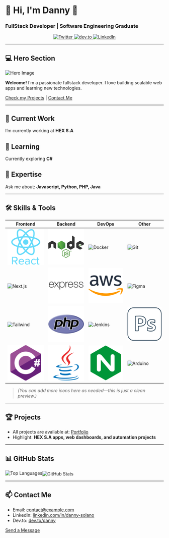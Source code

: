 # 🌟 Hi, I'm Danny 👋
### FullStack Developer | Software Engineering Graduate  

<p align="center">
  <a href="https://twitter.com/" target="_blank">
    <img src="https://img.shields.io/twitter/follow/?logo=twitter&style=for-the-badge" alt="Twitter" />
  </a>
  <a href="https://dev.to/danny" target="_blank">
    <img src="https://raw.githubusercontent.com/rahuldkjain/github-profile-readme-generator/master/src/images/icons/Social/devto.svg" alt="dev.to" width="40" height="40"/>
  </a>
  <a href="https://linkedin.com/in/danny-solano/" target="_blank">
    <img src="https://raw.githubusercontent.com/rahuldkjain/github-profile-readme-generator/master/src/images/icons/Social/linked-in-alt.svg" alt="LinkedIn" width="40" height="40"/>
  </a>
</p>

---

## 💻 Hero Section
![Hero Image](https://via.placeholder.com/800x300?text=Welcome+to+Danny's+Portfolio)

**Welcome!** I’m a passionate fullstack developer. I love building scalable web apps and learning new technologies.  

[Check my Projects](https://danny-dev-steel.vercel.app/) | [Contact Me](#contact)

---

## 🔭 Current Work
I’m currently working at **HEX S.A**

## 🌱 Learning
Currently exploring **C#**

## 💬 Expertise
Ask me about: **Javascript, Python, PHP, Java**

---

## 🛠 Skills & Tools

| Frontend | Backend | DevOps | Other |
|----------|---------|--------|-------|
| ![React](https://raw.githubusercontent.com/devicons/devicon/master/icons/react/react-original-wordmark.svg) | ![Node.js](https://raw.githubusercontent.com/devicons/devicon/master/icons/nodejs/nodejs-original-wordmark.svg) | ![Docker](https://www.vectorlogo.zone/logos/docker/docker-icon.svg) | ![Git](https://www.vectorlogo.zone/logos/git-scm/git-scm-icon.svg) |
| ![Next.js](https://cdn.worldvectorlogo.com/logos/nextjs-2.svg) | ![Express](https://raw.githubusercontent.com/devicons/devicon/master/icons/express/express-original-wordmark.svg) | ![AWS](https://raw.githubusercontent.com/devicons/devicon/master/icons/amazonwebservices/amazonwebservices-original-wordmark.svg) | ![Figma](https://www.vectorlogo.zone/logos/figma/figma-icon.svg) |
| ![Tailwind](https://www.vectorlogo.zone/logos/tailwindcss/tailwindcss-icon.svg) | ![PHP](https://raw.githubusercontent.com/devicons/devicon/master/icons/php/php-original.svg) | ![Jenkins](https://www.vectorlogo.zone/logos/jenkins/jenkins-icon.svg) | ![Photoshop](https://raw.githubusercontent.com/devicons/devicon/master/icons/photoshop/photoshop-line.svg) |
| ![C#](https://raw.githubusercontent.com/devicons/devicon/master/icons/csharp/csharp-original.svg) | ![Java](https://raw.githubusercontent.com/devicons/devicon/master/icons/java/java-original.svg) | ![Nginx](https://raw.githubusercontent.com/devicons/devicon/master/icons/nginx/nginx-original.svg) | ![Arduino](https://cdn.worldvectorlogo.com/logos/arduino-1.svg) |

> *(You can add more icons here as needed—this is just a clean preview.)*

---

## 🏆 Projects
- All projects are available at: [Portfolio](https://danny-dev-steel.vercel.app/)  
- Highlight: **HEX S.A apps, web dashboards, and automation projects**  

---

## 📊 GitHub Stats
<p>
  <img align="left" src="https://github-readme-stats.vercel.app/api/top-langs?username=drastick17&show_icons=true&locale=en&layout=compact" alt="Top Languages" />
  <img align="center" src="https://github-readme-stats.vercel.app/api?username=drastick17&show_icons=true&locale=en" alt="GitHub Stats" />
</p>

---

## 📫 Contact Me
- Email: contact@example.com  
- LinkedIn: [linkedin.com/in/danny-solano](https://linkedin.com/in/danny-solano/)  
- Dev.to: [dev.to/danny](https://dev.to/danny)  

[Send a Message](mailto:contact@example.com)  
